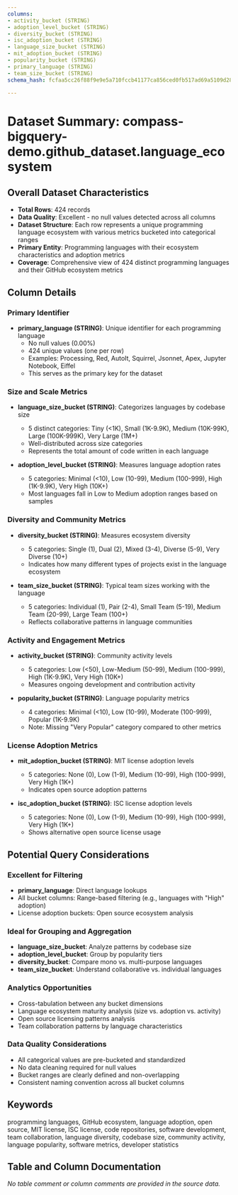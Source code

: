 ```yaml
---
columns:
- activity_bucket (STRING)
- adoption_level_bucket (STRING)
- diversity_bucket (STRING)
- isc_adoption_bucket (STRING)
- language_size_bucket (STRING)
- mit_adoption_bucket (STRING)
- popularity_bucket (STRING)
- primary_language (STRING)
- team_size_bucket (STRING)
schema_hash: fcfaa5cc26f88f9e9e5a710fccb41177ca856ced0fb517ad69a5109d28530920

---
```

# Dataset Summary: compass-bigquery-demo.github_dataset.language_ecosystem

## Overall Dataset Characteristics

- **Total Rows**: 424 records
- **Data Quality**: Excellent - no null values detected across all columns
- **Dataset Structure**: Each row represents a unique programming language ecosystem with various metrics bucketed into categorical ranges
- **Primary Entity**: Programming languages with their ecosystem characteristics and adoption metrics
- **Coverage**: Comprehensive view of 424 distinct programming languages and their GitHub ecosystem metrics

## Column Details

### Primary Identifier
- **primary_language (STRING)**: Unique identifier for each programming language
  - No null values (0.00%)
  - 424 unique values (one per row)
  - Examples: Processing, Red, AutoIt, Squirrel, Jsonnet, Apex, Jupyter Notebook, Eiffel
  - This serves as the primary key for the dataset

### Size and Scale Metrics
- **language_size_bucket (STRING)**: Categorizes languages by codebase size
  - 5 distinct categories: Tiny (<1K), Small (1K-9.9K), Medium (10K-99K), Large (100K-999K), Very Large (1M+)
  - Well-distributed across size categories
  - Represents the total amount of code written in each language

- **adoption_level_bucket (STRING)**: Measures language adoption rates
  - 5 categories: Minimal (<10), Low (10-99), Medium (100-999), High (1K-9.9K), Very High (10K+)
  - Most languages fall in Low to Medium adoption ranges based on samples

### Diversity and Community Metrics
- **diversity_bucket (STRING)**: Measures ecosystem diversity
  - 5 categories: Single (1), Dual (2), Mixed (3-4), Diverse (5-9), Very Diverse (10+)
  - Indicates how many different types of projects exist in the language ecosystem

- **team_size_bucket (STRING)**: Typical team sizes working with the language
  - 5 categories: Individual (1), Pair (2-4), Small Team (5-19), Medium Team (20-99), Large Team (100+)
  - Reflects collaborative patterns in language communities

### Activity and Engagement Metrics
- **activity_bucket (STRING)**: Community activity levels
  - 5 categories: Low (<50), Low-Medium (50-99), Medium (100-999), High (1K-9.9K), Very High (10K+)
  - Measures ongoing development and contribution activity

- **popularity_bucket (STRING)**: Language popularity metrics
  - 4 categories: Minimal (<10), Low (10-99), Moderate (100-999), Popular (1K-9.9K)
  - Note: Missing "Very Popular" category compared to other metrics

### License Adoption Metrics
- **mit_adoption_bucket (STRING)**: MIT license adoption levels
  - 5 categories: None (0), Low (1-9), Medium (10-99), High (100-999), Very High (1K+)
  - Indicates open source adoption patterns

- **isc_adoption_bucket (STRING)**: ISC license adoption levels
  - 5 categories: None (0), Low (1-9), Medium (10-99), High (100-999), Very High (1K+)
  - Shows alternative open source license usage

## Potential Query Considerations

### Excellent for Filtering
- **primary_language**: Direct language lookups
- All bucket columns: Range-based filtering (e.g., languages with "High" adoption)
- License adoption buckets: Open source ecosystem analysis

### Ideal for Grouping and Aggregation
- **language_size_bucket**: Analyze patterns by codebase size
- **adoption_level_bucket**: Group by popularity tiers
- **diversity_bucket**: Compare mono vs. multi-purpose languages
- **team_size_bucket**: Understand collaborative vs. individual languages

### Analytics Opportunities
- Cross-tabulation between any bucket dimensions
- Language ecosystem maturity analysis (size vs. adoption vs. activity)
- Open source licensing patterns analysis
- Team collaboration patterns by language characteristics

### Data Quality Considerations
- All categorical values are pre-bucketed and standardized
- No data cleaning required for null values
- Bucket ranges are clearly defined and non-overlapping
- Consistent naming convention across all bucket columns

## Keywords

programming languages, GitHub ecosystem, language adoption, open source, MIT license, ISC license, code repositories, software development, team collaboration, language diversity, codebase size, community activity, language popularity, software metrics, developer statistics

## Table and Column Documentation

*No table comment or column comments are provided in the source data.*